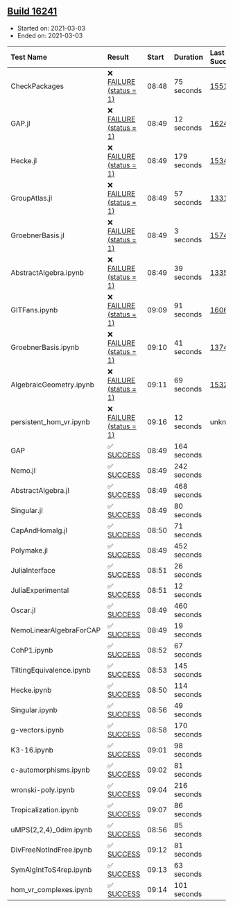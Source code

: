 ## [Build 16241](https://oscarci.mathematik.uni-kl.de/job/oscar/16241/)

* Started on: 2021-03-03
* Ended on: 2021-03-03

| Test Name    | Result | Start | Duration | Last Success | First Failure |
|:-------------|:-------|:------|:---------|:-------------|:--------------|
| CheckPackages | ❌ [FAILURE (status = 1)](https://oscarci.mathematik.uni-kl.de/job/oscar/16241/artifact/logs/build-16241/CheckPackages.log) | 08:48 | 75 seconds | [15514](https://oscarci.mathematik.uni-kl.de/job/oscar/15514/) | [15515](https://oscarci.mathematik.uni-kl.de/job/oscar/15515/) |
| GAP.jl | ❌ [FAILURE (status = 1)](https://oscarci.mathematik.uni-kl.de/job/oscar/16241/artifact/logs/build-16241/GAP.jl.log) | 08:49 | 12 seconds | [16240](https://oscarci.mathematik.uni-kl.de/job/oscar/16240/) | [16241](https://oscarci.mathematik.uni-kl.de/job/oscar/16241/) |
| Hecke.jl | ❌ [FAILURE (status = 1)](https://oscarci.mathematik.uni-kl.de/job/oscar/16241/artifact/logs/build-16241/Hecke.jl.log) | 08:49 | 179 seconds | [15344](https://oscarci.mathematik.uni-kl.de/job/oscar/15344/) | [15348](https://oscarci.mathematik.uni-kl.de/job/oscar/15348/) |
| GroupAtlas.jl | ❌ [FAILURE (status = 1)](https://oscarci.mathematik.uni-kl.de/job/oscar/16241/artifact/logs/build-16241/GroupAtlas.jl.log) | 08:49 | 57 seconds | [13311](https://oscarci.mathematik.uni-kl.de/job/oscar/13311/) | [13312](https://oscarci.mathematik.uni-kl.de/job/oscar/13312/) |
| GroebnerBasis.jl | ❌ [FAILURE (status = 1)](https://oscarci.mathematik.uni-kl.de/job/oscar/16241/artifact/logs/build-16241/GroebnerBasis.jl.log) | 08:49 | 3 seconds | [15745](https://oscarci.mathematik.uni-kl.de/job/oscar/15745/) | [15746](https://oscarci.mathematik.uni-kl.de/job/oscar/15746/) |
| AbstractAlgebra.ipynb | ❌ [FAILURE (status = 1)](https://oscarci.mathematik.uni-kl.de/job/oscar/16241/artifact/logs/build-16241/AbstractAlgebra.ipynb.log) | 08:49 | 39 seconds | [13355](https://oscarci.mathematik.uni-kl.de/job/oscar/13355/) | [13356](https://oscarci.mathematik.uni-kl.de/job/oscar/13356/) |
| GITFans.ipynb | ❌ [FAILURE (status = 1)](https://oscarci.mathematik.uni-kl.de/job/oscar/16241/artifact/logs/build-16241/GITFans.ipynb.log) | 09:09 | 91 seconds | [16068](https://oscarci.mathematik.uni-kl.de/job/oscar/16068/) | [16069](https://oscarci.mathematik.uni-kl.de/job/oscar/16069/) |
| GroebnerBasis.ipynb | ❌ [FAILURE (status = 1)](https://oscarci.mathematik.uni-kl.de/job/oscar/16241/artifact/logs/build-16241/GroebnerBasis.ipynb.log) | 09:10 | 41 seconds | [13748](https://oscarci.mathematik.uni-kl.de/job/oscar/13748/) | [13749](https://oscarci.mathematik.uni-kl.de/job/oscar/13749/) |
| AlgebraicGeometry.ipynb | ❌ [FAILURE (status = 1)](https://oscarci.mathematik.uni-kl.de/job/oscar/16241/artifact/logs/build-16241/AlgebraicGeometry.ipynb.log) | 09:11 | 69 seconds | [15322](https://oscarci.mathematik.uni-kl.de/job/oscar/15322/) | [15323](https://oscarci.mathematik.uni-kl.de/job/oscar/15323/) |
| persistent_hom_vr.ipynb | ❌ [FAILURE (status = 1)](https://oscarci.mathematik.uni-kl.de/job/oscar/16241/artifact/logs/build-16241/persistent_hom_vr.ipynb.log) | 09:16 | 12 seconds | unknown | unknown |
| GAP | ✅ [SUCCESS](https://oscarci.mathematik.uni-kl.de/job/oscar/16241/artifact/logs/build-16241/GAP.log) | 08:49 | 164 seconds |  |  |
| Nemo.jl | ✅ [SUCCESS](https://oscarci.mathematik.uni-kl.de/job/oscar/16241/artifact/logs/build-16241/Nemo.jl.log) | 08:49 | 242 seconds |  |  |
| AbstractAlgebra.jl | ✅ [SUCCESS](https://oscarci.mathematik.uni-kl.de/job/oscar/16241/artifact/logs/build-16241/AbstractAlgebra.jl.log) | 08:49 | 468 seconds |  |  |
| Singular.jl | ✅ [SUCCESS](https://oscarci.mathematik.uni-kl.de/job/oscar/16241/artifact/logs/build-16241/Singular.jl.log) | 08:49 | 80 seconds |  |  |
| CapAndHomalg.jl | ✅ [SUCCESS](https://oscarci.mathematik.uni-kl.de/job/oscar/16241/artifact/logs/build-16241/CapAndHomalg.jl.log) | 08:50 | 71 seconds |  |  |
| Polymake.jl | ✅ [SUCCESS](https://oscarci.mathematik.uni-kl.de/job/oscar/16241/artifact/logs/build-16241/Polymake.jl.log) | 08:49 | 452 seconds |  |  |
| JuliaInterface | ✅ [SUCCESS](https://oscarci.mathematik.uni-kl.de/job/oscar/16241/artifact/logs/build-16241/JuliaInterface.log) | 08:51 | 26 seconds |  |  |
| JuliaExperimental | ✅ [SUCCESS](https://oscarci.mathematik.uni-kl.de/job/oscar/16241/artifact/logs/build-16241/JuliaExperimental.log) | 08:51 | 12 seconds |  |  |
| Oscar.jl | ✅ [SUCCESS](https://oscarci.mathematik.uni-kl.de/job/oscar/16241/artifact/logs/build-16241/Oscar.jl.log) | 08:49 | 460 seconds |  |  |
| NemoLinearAlgebraForCAP | ✅ [SUCCESS](https://oscarci.mathematik.uni-kl.de/job/oscar/16241/artifact/logs/build-16241/NemoLinearAlgebraForCAP.log) | 08:49 | 19 seconds |  |  |
| CohP1.ipynb | ✅ [SUCCESS](https://oscarci.mathematik.uni-kl.de/job/oscar/16241/artifact/logs/build-16241/CohP1.ipynb.log) | 08:52 | 67 seconds |  |  |
| TiltingEquivalence.ipynb | ✅ [SUCCESS](https://oscarci.mathematik.uni-kl.de/job/oscar/16241/artifact/logs/build-16241/TiltingEquivalence.ipynb.log) | 08:53 | 145 seconds |  |  |
| Hecke.ipynb | ✅ [SUCCESS](https://oscarci.mathematik.uni-kl.de/job/oscar/16241/artifact/logs/build-16241/Hecke.ipynb.log) | 08:50 | 114 seconds |  |  |
| Singular.ipynb | ✅ [SUCCESS](https://oscarci.mathematik.uni-kl.de/job/oscar/16241/artifact/logs/build-16241/Singular.ipynb.log) | 08:56 | 49 seconds |  |  |
| g-vectors.ipynb | ✅ [SUCCESS](https://oscarci.mathematik.uni-kl.de/job/oscar/16241/artifact/logs/build-16241/g-vectors.ipynb.log) | 08:58 | 170 seconds |  |  |
| K3-16.ipynb | ✅ [SUCCESS](https://oscarci.mathematik.uni-kl.de/job/oscar/16241/artifact/logs/build-16241/K3-16.ipynb.log) | 09:01 | 98 seconds |  |  |
| c-automorphisms.ipynb | ✅ [SUCCESS](https://oscarci.mathematik.uni-kl.de/job/oscar/16241/artifact/logs/build-16241/c-automorphisms.ipynb.log) | 09:02 | 81 seconds |  |  |
| wronski-poly.ipynb | ✅ [SUCCESS](https://oscarci.mathematik.uni-kl.de/job/oscar/16241/artifact/logs/build-16241/wronski-poly.ipynb.log) | 09:04 | 216 seconds |  |  |
| Tropicalization.ipynb | ✅ [SUCCESS](https://oscarci.mathematik.uni-kl.de/job/oscar/16241/artifact/logs/build-16241/Tropicalization.ipynb.log) | 09:07 | 86 seconds |  |  |
| uMPS(2,2,4)_0dim.ipynb | ✅ [SUCCESS](https://oscarci.mathematik.uni-kl.de/job/oscar/16241/artifact/logs/build-16241/uMPS-2-2-4-_0dim.ipynb.log) | 08:56 | 85 seconds |  |  |
| DivFreeNotIndFree.ipynb | ✅ [SUCCESS](https://oscarci.mathematik.uni-kl.de/job/oscar/16241/artifact/logs/build-16241/DivFreeNotIndFree.ipynb.log) | 09:12 | 81 seconds |  |  |
| SymAlgIntToS4rep.ipynb | ✅ [SUCCESS](https://oscarci.mathematik.uni-kl.de/job/oscar/16241/artifact/logs/build-16241/SymAlgIntToS4rep.ipynb.log) | 09:13 | 63 seconds |  |  |
| hom_vr_complexes.ipynb | ✅ [SUCCESS](https://oscarci.mathematik.uni-kl.de/job/oscar/16241/artifact/logs/build-16241/hom_vr_complexes.ipynb.log) | 09:14 | 101 seconds |  |  |
